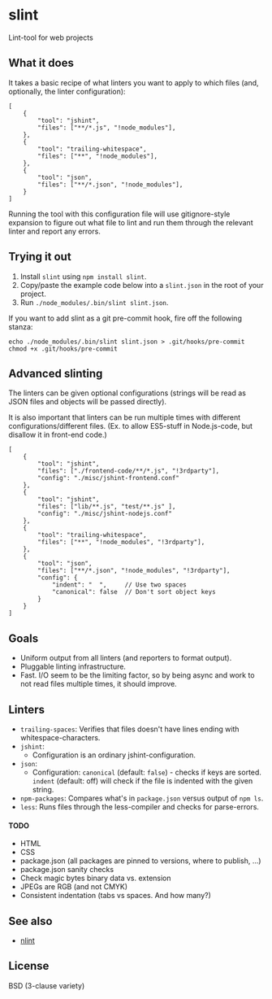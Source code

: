 slint
=====

Lint-tool for web projects

What it does
------------

It takes a basic recipe of what linters you want to apply to which files (and,
optionally, the linter configuration):

    [
        {
            "tool": "jshint",
            "files": ["**/*.js", "!node_modules"],
        },
        {
            "tool": "trailing-whitespace",
            "files": ["**", "!node_modules"],
        },
        {
            "tool": "json",
            "files": ["**/*.json", "!node_modules"],
        }
    ]

Running the tool with this configuration file will use gitignore-style
expansion to figure out what file to lint and run them through the relevant
linter and report any errors.

Trying it out
-------------

 1. Install `slint` using `npm install slint`.
 2. Copy/paste the example code below into a `slint.json` in the root of your project.
 3. Run `./node_modules/.bin/slint slint.json`.

If you want to add slint as a git pre-commit hook, fire off the following stanza:

    echo ./node_modules/.bin/slint slint.json > .git/hooks/pre-commit
    chmod +x .git/hooks/pre-commit

Advanced slinting
-----------------

The linters can be given optional configurations (strings will be read as JSON
files and objects will be passed directly).

It is also important that linters can be run multiple times with different
configurations/different files. (Ex. to allow ES5-stuff in Node.js-code, but
disallow it in front-end code.)

    [
        {
            "tool": "jshint",
            "files": ["./frontend-code/**/*.js", "!3rdparty"],
            "config": "./misc/jshint-frontend.conf"
        },
        {
            "tool": "jshint",
            "files": ["lib/**.js", "test/**.js" ],
            "config": "./misc/jshint-nodejs.conf"
        },
        {
            "tool": "trailing-whitespace",
            "files": ["**", "!node_modules", "!3rdparty"],
        },
        {
            "tool": "json",
            "files": ["**/*.json", "!node_modules", "!3rdparty"],
			"config": {
				"indent": "  ",     // Use two spaces
				"canonical": false  // Don't sort object keys
			}
        }
    ]

Goals
-----

 * Uniform output from all linters (and reporters to format output).
 * Pluggable linting infrastructure.
 * Fast. I/O seem to be the limiting factor, so by being async and work to not
   read files multiple times, it should improve.

Linters
-------

 * `trailing-spaces`: Verifies that files doesn't have lines ending with
   whitespace-characters.
 * `jshint`:
   * Configuration is an ordinary jshint-configuration.
 * `json`:
   * Configuration: `canonical` (default: `false`) - checks if keys are sorted.
	 `indent` (default: off) will check if the file is indented with the given
	 string.
 * `npm-packages`: Compares what's in `package.json` versus output of `npm ls`.
 * `less`: Runs files through the less-compiler and checks for parse-errors.

#### TODO

 * HTML
 * CSS
 * package.json (all packages are pinned to versions, where to publish, ...)
 * package.json sanity checks
 * Check magic bytes binary data vs. extension
 * JPEGs are RGB (and not CMYK)
 * Consistent indentation (tabs vs spaces. And how many?)

See also
--------

 * [nlint](https://github.com/codenothing/Nlint)

License
-------

BSD (3-clause variety)
